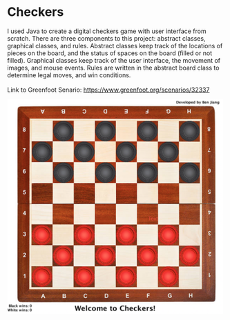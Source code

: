 # Checkers
I used Java to create a digital checkers game with user interface from scratch. There are three components to this project: abstract classes, graphical classes, and rules. Abstract classes keep track of the locations of pieces on the board, and the status of spaces on the board (filled or not filled). Graphical classes keep track of the user interface, the movement of images, and mouse events. Rules are written in the abstract board class to determine legal moves, and win conditions.  
<br>
Link to Greenfoot Senario: https://www.greenfoot.org/scenarios/32337
<br>  



<img src="https://github.com/HexinJ/Checkers/blob/main/Checkers.png" width="500">
